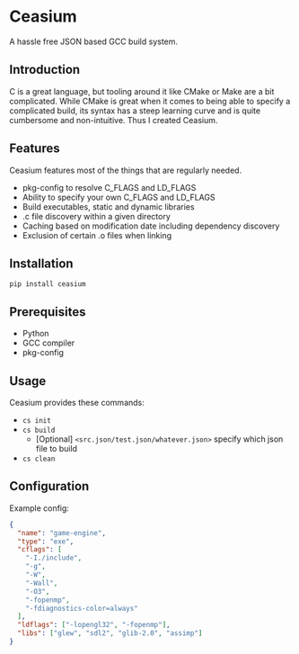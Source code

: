 # Ceasium

A hassle free JSON based GCC build system.

## Introduction

C is a great language, but tooling around it like CMake or Make are a bit
complicated. While CMake is great when it comes to being able to specify a
complicated build, its syntax has a steep learning curve and is quite cumbersome
and non-intuitive. Thus I created Ceasium.

## Features

Ceasium features most of the things that are regularly needed.

- pkg-config to resolve C_FLAGS and LD_FLAGS
- Ability to specify your own C_FLAGS and LD_FLAGS
- Build executables, static and dynamic libraries
- .c file discovery within a given directory
- Caching based on modification date including dependency discovery
- Exclusion of certain .o files when linking

## Installation

```
pip install ceasium
```

## Prerequisites

- Python
- GCC compiler
- pkg-config

## Usage

Ceasium provides these commands:

- `cs init`
- `cs build`
  - [Optional] `<src.json/test.json/whatever.json>` specify which json file to build
- `cs clean`

## Configuration

Example config:

```json
{
  "name": "game-engine",
  "type": "exe",
  "cflags": [
    "-I./include",
    "-g",
    "-W",
    "-Wall",
    "-O3",
    "-fopenmp",
    "-fdiagnostics-color=always"
  ],
  "ldflags": ["-lopengl32", "-fopenmp"],
  "libs": ["glew", "sdl2", "glib-2.0", "assimp"]
}
```
